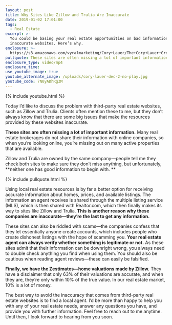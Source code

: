 ```yaml
---
layout: post
title: Why Sites Like Zillow and Trulia Are Inaccurate
date: 2019-01-02 17:01:00
tags:
  - Real Estate
excerpt: >-
  You could be basing your real estate opportunities on bad information from
  inaccurate websites. Here’s why.
enclosure: >-
  https://s3.amazonaws.com/vyralmarketing/Cory+Lauer/The+Cory+Lauer+Group-+Why+Sites+Like+Zillow+and+Trulia+Are+Inaccurate.mp4
pullquote: These sites are often missing a lot of important information.
enclosure_type: video/mp4
enclosure_time:
use_youtube_image: true
youtube_alternate_image: /uploads/cory-lauer-dec-2-no-play.jpg
youtube_code: 7N0yADhRg3M
---
```


{% include youtube.html %}

Today I’d like to discuss the problem with third-party real estate websites, such as Zillow and Trulia. Clients often mention these to me, but they don’t always know that there are some big issues that make the resources provided by these websites inaccurate.

**These sites are often missing a lot of important information.** Many real estate brokerages do not share their information with online companies, so when you’re looking online, you’re missing out on many active properties that are available.

Zillow and Trulia are owned by the same company—people tell me they check both sites to make sure they don’t miss anything, but unfortunately, **neither one has good information to begin with. **

{% include pullquote.html %}

Using local real estate resources is by far a better option for receiving accurate information about homes, prices, and available listings. The information an agent receives is shared through the multiple listing service (MLS), which is then shared with Realtor.com, which then finally makes its way to sites like Zillow and Trulia. **This is another reason why these companies are inaccurate—they’re the last to get any information.**

These sites can also be riddled with scams—the companies confess that they let essentially anyone create accounts, which includes people who create dishonest listings with the hope of scamming you. **Your real estate agent can always verify whether something is legitimate or not.** As these sites admit that their information can be downright wrong, you always need to double check anything you find when using them. You should also be cautious when reading agent reviews—these can easily be falsified. 

**Finally, we have the Zestimates—home valuations made by Zillow.** They have a disclaimer that only 63% of their valuations are accurate, and when they are, they’re only within 10% of the true value. In our real estate market, 10% is a lot of money. 

The best way to avoid the inaccuracy that comes from third-party real estate websites is to find a local agent. I’d be more than happy to help you with any of your real estate needs, answer any questions you have, and provide you with further information. Feel free to reach out to me anytime. Until then, I look forward to hearing from you soon.